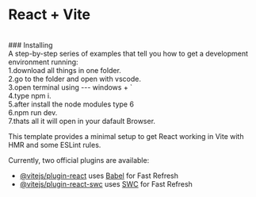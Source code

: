 # React + Vite
</br>
### Installing
</br>
A step-by-step series of examples that tell you how to get a development environment running:</br>
1.download all things in one folder.</br>
2.go to the folder and open with vscode.</br>
3.open terminal using --- windows + `</br>
4.type npm i.</br>
5.after install the node modules type 6</br>
6.npm run dev.</br>
7.thats all it will open in your dafault Browser.</br>

This template provides a minimal setup to get React working in Vite with HMR and some ESLint rules.

Currently, two official plugins are available:

- [@vitejs/plugin-react](https://github.com/vitejs/vite-plugin-react/blob/main/packages/plugin-react/README.md) uses [Babel](https://babeljs.io/) for Fast Refresh
- [@vitejs/plugin-react-swc](https://github.com/vitejs/vite-plugin-react-swc) uses [SWC](https://swc.rs/) for Fast Refresh
